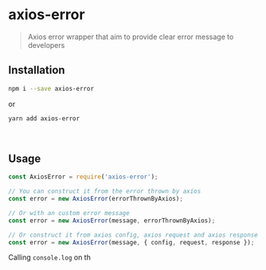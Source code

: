 # axios-error

> Axios error wrapper that aim to provide clear error message to developers

## Installation

```sh
npm i --save axios-error
```

or

```sh
yarn add axios-error
```

<br />

## Usage

```js
const AxiosError = require('axios-error');

// You can construct it from the error thrown by axios
const error = new AxiosError(errorThrownByAxios);

// Or with an custom error message
const error = new AxiosError(message, errorThrownByAxios);

// Or construct it from axios config, axios request and axios response
const error = new AxiosError(message, { config, request, response });
```

Calling `console.log` on th